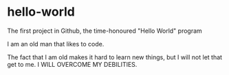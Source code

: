 # hello-world
The first project in Github, the time-honoured "Hello World" program

I am an old man that likes to code. 

The fact that I am old makes it hard to learn new things, but I will not let that get to me. 
I WILL OVERCOME MY DEBILITIES.

